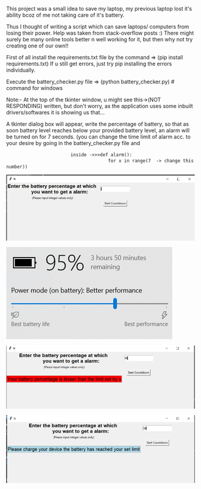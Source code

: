 This project was a small idea to save my laptop, my previous laptop lost it's ability bcoz of me not taking care of it's battery.

Thus I thought of writing a script which can save laptops/ computers from losing their power. Help was taken from stack-overflow posts :)
There might surely be many online tools better n well working for it, but then why not try creating one of our own!!

First of all install the requirements.txt file by the command => (pip install requirements.txt)
If u still get errors, just try pip installing the errors individually.

Execute the battery_checker.py file => (python battery_checker.py) # command for windows


Note:- At the top of the tkinter window, u might see this->(NOT  RESPONDING) written, but don't worry, as the application uses some inbuilt drivers/softwares it is showing us that...

A tkinter dialog box will appear, write the percentage of battery, so that as soon battery level reaches below your provided battery level,
an alarm will be turned on for 7 seconds. (you can change the time limit of alarm acc. to your desire by going in the battery_checker.py file and 

                            inside ->>>def alarm():
                                          for x in range(7  -> change this number))
                                          
 ![](images/Initial.PNG)
 
 
 ![](images/battery.PNG)
 
 
 ![](images/error.PNG)
 
 ![](images/final_output.PNG)
                                        
